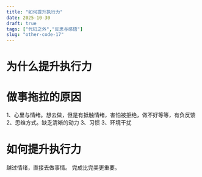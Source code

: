 ```yaml
---
title: "如何提升执行力"
date: 2025-10-30
draft: true
tags: ["代码之外","反思与感悟"]
slug: "other-code-17"
---
```



# 为什么提升执行力



# 做事拖拉的原因
1、心里与情绪。想去做，但是有抵触情绪，害怕被拒绝，做不好等等，有负反馈
2、思维方式。缺乏清晰的动力
3、习惯
3、环境干扰

# 如何提升执行力

越过情绪，直接去做事情。
完成比完美更重要。


